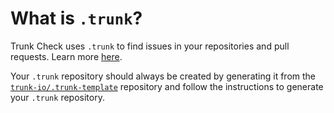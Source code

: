 # What is `.trunk`?

Trunk Check uses `.trunk` to find issues in your repositories and pull requests. Learn more
[here][check-github-integration].

Your `.trunk` repository should always be created by generating it from the
[`trunk-io/.trunk-template`](https://github.com/trunk-io/.trunk-template) repository and follow the instructions to generate your `.trunk` repository.

[check-github-integration]: https://docs.trunk.io/docs/check-github-integration
